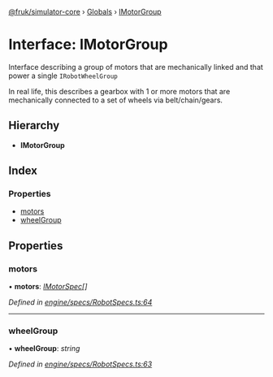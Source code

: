 [@fruk/simulator-core](../README.md) › [Globals](../globals.md) › [IMotorGroup](imotorgroup.md)

# Interface: IMotorGroup

Interface describing a group of motors that are mechanically linked and
that power a single `IRobotWheelGroup`

In real life, this describes a gearbox with 1 or more motors that are mechanically
connected to a set of wheels via belt/chain/gears.

## Hierarchy

* **IMotorGroup**

## Index

### Properties

* [motors](imotorgroup.md#motors)
* [wheelGroup](imotorgroup.md#wheelgroup)

## Properties

###  motors

• **motors**: *[IMotorSpec](imotorspec.md)[]*

*Defined in [engine/specs/RobotSpecs.ts:64](https://github.com/FRUK-Simulator/SimulatorCore/blob/cdc4cfb/src/engine/specs/RobotSpecs.ts#L64)*

___

###  wheelGroup

• **wheelGroup**: *string*

*Defined in [engine/specs/RobotSpecs.ts:63](https://github.com/FRUK-Simulator/SimulatorCore/blob/cdc4cfb/src/engine/specs/RobotSpecs.ts#L63)*
